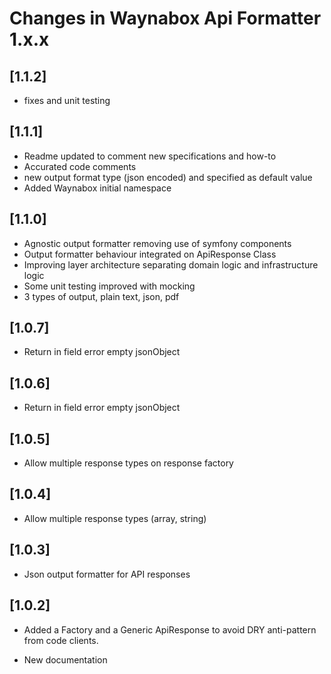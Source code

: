# Changes in Waynabox Api Formatter 1.x.x
## [1.1.2]
* fixes and unit testing

## [1.1.1]
* Readme updated to comment new specifications and how-to
* Accurated code comments
* new output format type (json encoded) and specified as default value
* Added Waynabox initial namespace

## [1.1.0]
* Agnostic output formatter removing use of symfony components
* Output formatter behaviour integrated on ApiResponse Class
* Improving layer architecture separating domain logic and infrastructure logic
* Some unit testing improved with mocking
* 3 types of output, plain text, json, pdf

## [1.0.7]
* Return in field error empty jsonObject

## [1.0.6]
* Return in field error empty jsonObject

## [1.0.5]
* Allow multiple response types on response factory

## [1.0.4]
* Allow multiple response types (array, string)

## [1.0.3]
* Json output formatter for API responses

## [1.0.2]
* Added a Factory and a Generic ApiResponse to avoid DRY anti-pattern from code clients.
 
* New documentation